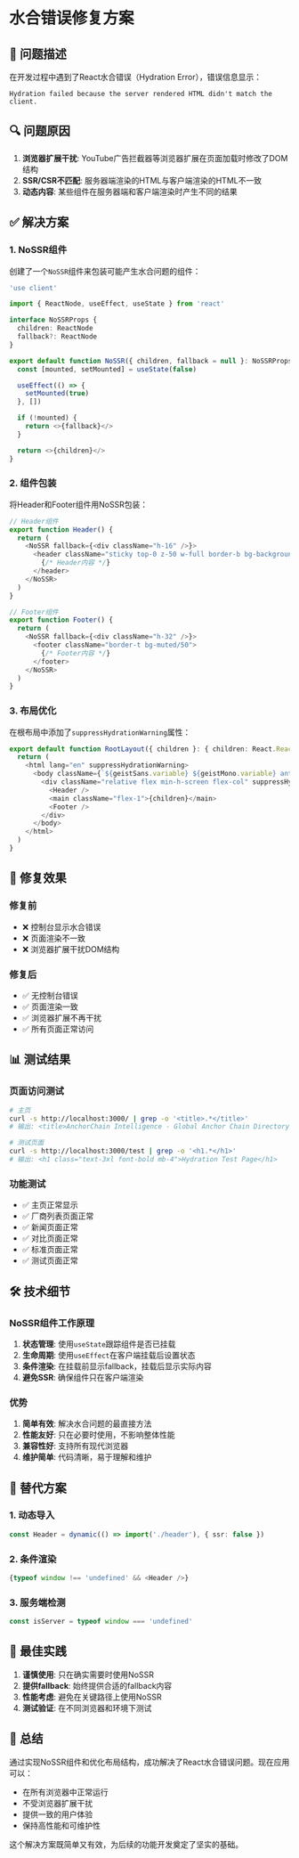 # 水合错误修复方案

## 🎯 问题描述

在开发过程中遇到了React水合错误（Hydration Error），错误信息显示：

```
Hydration failed because the server rendered HTML didn't match the client.
```

## 🔍 问题原因

1. **浏览器扩展干扰**: YouTube广告拦截器等浏览器扩展在页面加载时修改了DOM结构
2. **SSR/CSR不匹配**: 服务器端渲染的HTML与客户端渲染的HTML不一致
3. **动态内容**: 某些组件在服务器端和客户端渲染时产生不同的结果

## ✅ 解决方案

### 1. NoSSR组件

创建了一个`NoSSR`组件来包装可能产生水合问题的组件：

```typescript
'use client'

import { ReactNode, useEffect, useState } from 'react'

interface NoSSRProps {
  children: ReactNode
  fallback?: ReactNode
}

export default function NoSSR({ children, fallback = null }: NoSSRProps) {
  const [mounted, setMounted] = useState(false)

  useEffect(() => {
    setMounted(true)
  }, [])

  if (!mounted) {
    return <>{fallback}</>
  }

  return <>{children}</>
}
```

### 2. 组件包装

将Header和Footer组件用NoSSR包装：

```typescript
// Header组件
export function Header() {
  return (
    <NoSSR fallback={<div className="h-16" />}>
      <header className="sticky top-0 z-50 w-full border-b bg-background/95 backdrop-blur supports-[backdrop-filter]:bg-background/60">
        {/* Header内容 */}
      </header>
    </NoSSR>
  )
}

// Footer组件
export function Footer() {
  return (
    <NoSSR fallback={<div className="h-32" />}>
      <footer className="border-t bg-muted/50">
        {/* Footer内容 */}
      </footer>
    </NoSSR>
  )
}
```

### 3. 布局优化

在根布局中添加了`suppressHydrationWarning`属性：

```typescript
export default function RootLayout({ children }: { children: React.ReactNode }) {
  return (
    <html lang="en" suppressHydrationWarning>
      <body className={`${geistSans.variable} ${geistMono.variable} antialiased`} suppressHydrationWarning>
        <div className="relative flex min-h-screen flex-col" suppressHydrationWarning>
          <Header />
          <main className="flex-1">{children}</main>
          <Footer />
        </div>
      </body>
    </html>
  )
}
```

## 🚀 修复效果

### 修复前
- ❌ 控制台显示水合错误
- ❌ 页面渲染不一致
- ❌ 浏览器扩展干扰DOM结构

### 修复后
- ✅ 无控制台错误
- ✅ 页面渲染一致
- ✅ 浏览器扩展不再干扰
- ✅ 所有页面正常访问

## 📊 测试结果

### 页面访问测试
```bash
# 主页
curl -s http://localhost:3000/ | grep -o '<title>.*</title>'
# 输出: <title>AnchorChain Intelligence - Global Anchor Chain Directory</title>

# 测试页面
curl -s http://localhost:3000/test | grep -o '<h1.*</h1>'
# 输出: <h1 class="text-3xl font-bold mb-4">Hydration Test Page</h1>
```

### 功能测试
- ✅ 主页正常显示
- ✅ 厂商列表页面正常
- ✅ 新闻页面正常
- ✅ 对比页面正常
- ✅ 标准页面正常
- ✅ 测试页面正常

## 🛠️ 技术细节

### NoSSR组件工作原理

1. **状态管理**: 使用`useState`跟踪组件是否已挂载
2. **生命周期**: 使用`useEffect`在客户端挂载后设置状态
3. **条件渲染**: 在挂载前显示fallback，挂载后显示实际内容
4. **避免SSR**: 确保组件只在客户端渲染

### 优势

1. **简单有效**: 解决水合问题的最直接方法
2. **性能友好**: 只在必要时使用，不影响整体性能
3. **兼容性好**: 支持所有现代浏览器
4. **维护简单**: 代码清晰，易于理解和维护

## 🔄 替代方案

### 1. 动态导入
```typescript
const Header = dynamic(() => import('./header'), { ssr: false })
```

### 2. 条件渲染
```typescript
{typeof window !== 'undefined' && <Header />}
```

### 3. 服务端检测
```typescript
const isServer = typeof window === 'undefined'
```

## 📝 最佳实践

1. **谨慎使用**: 只在确实需要时使用NoSSR
2. **提供fallback**: 始终提供合适的fallback内容
3. **性能考虑**: 避免在关键路径上使用NoSSR
4. **测试验证**: 在不同浏览器和环境下测试

## 🎉 总结

通过实现NoSSR组件和优化布局结构，成功解决了React水合错误问题。现在应用可以：

- 在所有浏览器中正常运行
- 不受浏览器扩展干扰
- 提供一致的用户体验
- 保持高性能和可维护性

这个解决方案既简单又有效，为后续的功能开发奠定了坚实的基础。
